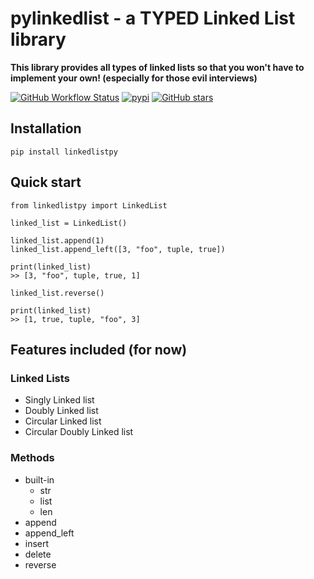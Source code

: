 # pylinkedlist - a TYPED Linked List library
**This library provides all types of linked lists so that you won't have to implement your own! (especially for those evil interviews)**

[![GitHub Workflow Status](https://img.shields.io/github/workflow/status/packetsss/linkedlistpy/Tests?style=for-the-badge)](https://github.com/packetsss/linkedlistpy/actions) [![pypi](https://shields.io/pypi/v/linkedlistpy?style=for-the-badge)](https://pypi.org/project/linkedlistpy/) [![GitHub stars](https://img.shields.io/github/stars/packetsss/linkedlistpy?style=for-the-badge)](https://github.com/packetsss/linkedlistpy/stargazers)


## Installation
```
pip install linkedlistpy
```

## Quick start
```
from linkedlistpy import LinkedList

linked_list = LinkedList()

linked_list.append(1)
linked_list.append_left([3, "foo", tuple, true])

print(linked_list)
>> [3, "foo", tuple, true, 1]

linked_list.reverse()

print(linked_list)
>> [1, true, tuple, "foo", 3]
```


## Features included (for now)

### Linked Lists
- Singly Linked list
- Doubly Linked list
- Circular Linked list
- Circular Doubly Linked list

### Methods
- built-in
  - str
  - list
  - len
- append
- append_left
- insert
- delete
- reverse
